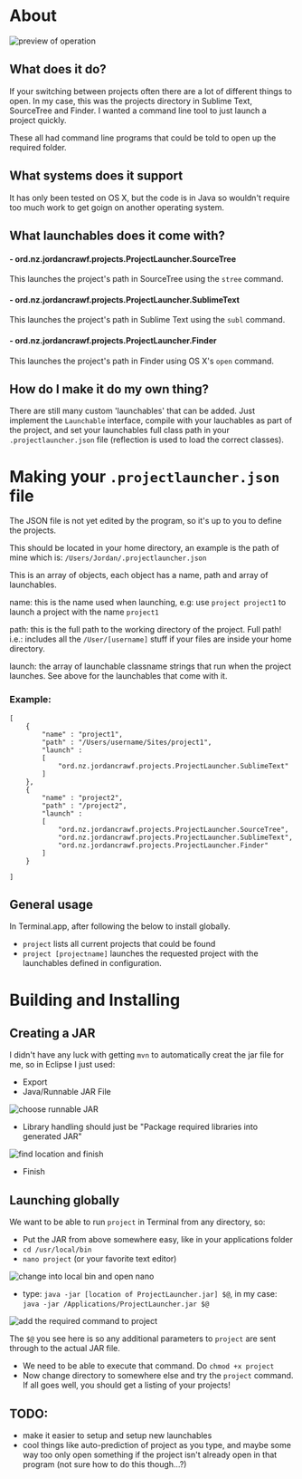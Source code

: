 # About
![preview of operation](projectlauncher/images/preview.gif?raw=true)

## What does it do?
If your switching between projects often there are a lot of different things to open. In my case, this was the projects directory in Sublime Text, SourceTree and Finder. I wanted a command line tool to just launch a project quickly.

These all had command line programs that could be told to open up the required folder.

## What systems does it support
It has only been tested on OS X, but the code is in Java so wouldn't require too much work to get goign on another operating system.

## What launchables does it come with?
#### - ord.nz.jordancrawf.projects.ProjectLauncher.SourceTree
This launches the project's path in SourceTree using the ``stree`` command.

#### - ord.nz.jordancrawf.projects.ProjectLauncher.SublimeText
This launches the project's path in Sublime Text using the ``subl`` command.

#### - ord.nz.jordancrawf.projects.ProjectLauncher.Finder
This launches the project's path in Finder using OS X's ``open`` command.

## How do I make it do my own thing?
There are still many custom 'launchables' that can be added. Just implement the ``Launchable`` interface, compile with your lauchables as part of the project,  and set your launchables full class path in your ``.projectlauncher.json`` file (reflection is used to load the correct classes).

# Making your ``.projectlauncher.json`` file
The JSON file is not yet edited by the program, so it's up to you to define the projects.

This should be located in your home directory, an example is the path of mine which is: ``/Users/Jordan/.projectlauncher.json``

This is an array of objects, each object has a name, path and array of launchables.

name: this is the name used when launching, e.g: use ``project project1`` to launch a project with the name ``project1``

path: this is the full path to the working directory of the project. Full path! i.e.: includes all the ``/User/[username]`` stuff if your files are inside your home directory.

launch: the array of launchable classname strings that run when the project launches. See above for the launchables that come with it.

### Example:

	[
		{
			"name" : "project1",
			"path" : "/Users/username/Sites/project1",
			"launch" :
			[
				"ord.nz.jordancrawf.projects.ProjectLauncher.SublimeText"
			]
		},
		{
			"name" : "project2",
			"path" : "/project2",
			"launch" :
			[
				"ord.nz.jordancrawf.projects.ProjectLauncher.SourceTree",
	            "ord.nz.jordancrawf.projects.ProjectLauncher.SublimeText",
	            "ord.nz.jordancrawf.projects.ProjectLauncher.Finder"
			]
		}

	]

## General usage
In Terminal.app, after following the below to install globally.

- ``project`` lists all current projects that could be found
- ``project [projectname]`` launches the requested project with the launchables defined in configuration.

# Building and Installing
## Creating a JAR
I didn't have any luck with getting ```mvn``` to automatically creat the jar file for me, so in Eclipse I just used:

- Export
- Java/Runnable JAR File


![choose runnable JAR](projectlauncher/images/making_jar_1.jpg?raw=true)

- Library handling should just be "Package required libraries into generated JAR"


![find location and finish](projectlauncher/images/making_jar_2.jpg?raw=true)

- Finish


## Launching globally
We want to be able to run ```project``` in Terminal from any directory, so:

- Put the JAR from above somewhere easy, like in your applications folder
- ``cd /usr/local/bin``
- ``nano project`` (or your favorite text editor)


![change into local bin and open nano](projectlauncher/images/setting_up_1.jpg?raw=true)

- type: ``java -jar [location of ProjectLauncher.jar] $@``,  in my case: ``java -jar /Applications/ProjectLauncher.jar $@``


![add the required command to project](projectlauncher/images/setting_up_2.jpg?raw=true)

The ``$@`` you see here is so any additional parameters to ``project`` are sent through to the actual JAR file.
		
- We need to be able to execute that command. Do ``chmod +x project``
- Now change directory to somewhere else and try the ``project`` command. If all goes well, you should get a listing of your projects!

## TODO:
- make it easier to setup and setup new launchables
- cool things like auto-prediction of project as you type, and maybe some way too only open something if the project isn't already open in that program (not sure how to do this though...?)
